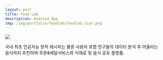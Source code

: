 ```yaml
---
layout: post
title: Food Lab
description: Android App
img: /img/portfolio/foodlab/foodlab_icon.png
---
```


<div class="col three caption">
	<a href="https://play.google.com/store/apps/details?id=com.onethefull.recipe" target="_blank">
		<img class="market_img" src="{{ site.baseurl }}/img/market_google.png"/>
	</a>
</div>

국내 최초 인공지능 창작 레시피는 물론 사용자 포함 친구들의 데이터 분석 후 어울리는 음식까지 추천하여 주문&배달서비스와 식재료 및 음식 공유 플랫폼.


<div class="img_row">
	<img class="col one" src="{{ site.baseurl }}/img/portfolio/foodlab/foodlab_1.png" alt="" title="screenshot1 image"/>
	<img class="col one" src="{{ site.baseurl }}/img/portfolio/foodlab/foodlab_2.png" alt="" title="screenshot2 image"/>
	<img class="col one" src="{{ site.baseurl }}/img/portfolio/foodlab/foodlab_3.png" alt="" title="screenshot3 image"/>
</div>
<div class="img_row">
	<img class="col one" src="{{ site.baseurl }}/img/portfolio/foodlab/foodlab_4.png" alt="" title="screenshot4 image"/>
	<img class="col one" src="{{ site.baseurl }}/img/portfolio/foodlab/foodlab_5.png" alt="" title="screenshot5 image"/>
</div>
